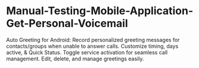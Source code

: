 # Manual-Testing-Mobile-Application-Get-Personal-Voicemail
Auto Greeting for Android: Record personalized greeting messages for contacts/groups when unable to answer calls. Customize timing, days active, &amp; Quick Status. Toggle service activation for seamless call management. Edit, delete, and manage greetings easily.
